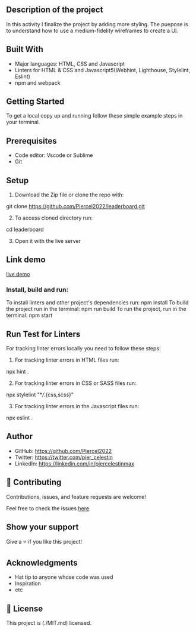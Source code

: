 ## Description of the project
In this activity I finalize the project by adding more styling. The puepose is to understand how to use a medium-fidelity wireframes to create a UI.

## Built With

- Major languages: HTML, CSS and Javascript
- Linters for HTML & CSS and Javascript5(Webhint, Lighthouse, Stylelint, Eslint)
- npm and webpack


## Getting Started

To get a local copy up and running follow these simple example steps in your terminal.
## Prerequisites
- Code editor: Vscode or Sublime
- Git

## Setup 

1. Download the Zip file or clone the repo with:

git clone https://github.com/Piercel2022/leaderboard.git

2. To access cloned directory run:

cd leaderboard

3. Open it with the live server


## Link demo
[live demo](https://piercel2022.github.io/leaderboard)

### Install, build and run: 
To install linters and other project's dependencies run: npm install
To build the project run in the terminal: npm run build
To run the project, run in the terminal: npm start

## Run Test for Linters
For tracking linter errors locally you need to follow these steps:

1. For tracking linter errors in HTML files run:

npx hint .

2. For tracking linter errors in CSS or SASS files run:

npx stylelint "\*_/_.{css,scss}"

3. For tracking linter errors in the Javascript files run:

npx eslint .


## Author

- GitHub: https://github.com/Piercel2022
- Twitter: https://twitter.com/pier_celestin
- LinkedIn: https://linkedin.com/in/piercelestinmax


## 🤝 Contributing

Contributions, issues, and feature requests are welcome!

Feel free to check the issues [here](https://github.com/Piercel2022/leaderboard/issues).

## Show your support

Give a ⭐️ if you like this project!

## Acknowledgments

- Hat tip to anyone whose code was used
- Inspiration
- etc

## 📝 License

This project is (./MIT.md) licensed.
